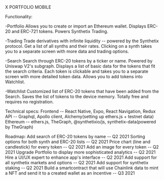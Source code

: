 X PORTFOLIO MOBILE

Functionality:

-Portfolio
    Allows you to create or import an Ethereum wallet.
    Displays ERC-20 and ERC-721 tokens.
    Powers Synthetix Trading.

-Trading
    Trade derivatives with infinite liquidity -- powered by the Synthetix protocol.
    Get a list of all synths and their rates.
    Clicking on a synth takes you to a separate screen with more data and trading options.

-Search
    Search through ERC-20 tokens by a ticker or name.
    Powered by Uniswap V2's subgraph.
    Displays a list of basic data for the tokens that fit the search criteria.
    Each token is clickable and takes you to a separate screen with more detailed token data.
    Allows you to add tokens into Watchlist.

-Watchlist
    Customized list of ERC-20 tokens that have been added from the Search.
    Saves the list of tokens to the device memory.
    Totally free and requires no registration.

Technical specs:
    Frontend -- React Native, Expo, React Navigation, Redux
    API -- Graphql, Apollo client, Alchemy(setting up ethers.js + testnet data)
    Ethereum -- ethers.js, TheGraph, @synthetixio/js, synthetix-data(powered by TheGraph)
    
Roadmap:
    Add search of ERC-20 tokens by name -- Q2 2021 
    Sorting options for both synth and ERC-20 lists  -- Q2 2021
    Price chart (line and candlestick) for every token -- Q2 2021
    Add an image for every token -- Q2 2021
    Upgrade Portfolio to display more sophisticated analytics -- Q2 2021
    Hire a UI/UX expert to enhance app's interface -- Q2 2021
    Add support for all synthetix markets and options -- Q2 2021
    Add support for synthetix staking -- Q2 2021
    Build a smartcontract that will use Chainlink data to mint a NFT and
    send it to a created wallet as an incentive -- Q3 2021
